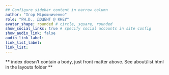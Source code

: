 ```yaml
---
## Configure sidebar content in narrow column
author: "Ігор Мірошниченко"
role: "PH.D., ДОЦЕНТ @ КНЕУ"
avatar_shape: rounded # circle, square, rounded
show_social_links: true # specify social accounts in site config
show_audio_link: false
audio_link_label:
link_list_label:
link_list:
---
```


** index doesn't contain a body, just front matter above.
See about/list.html in the layouts folder **
